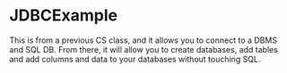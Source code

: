# JDBCExample
This is from a previous CS class, and it allows you to connect to a DBMS and SQL DB. From there, it will allow you to create databases, add tables and add columns and data to your databases without touching SQL.
